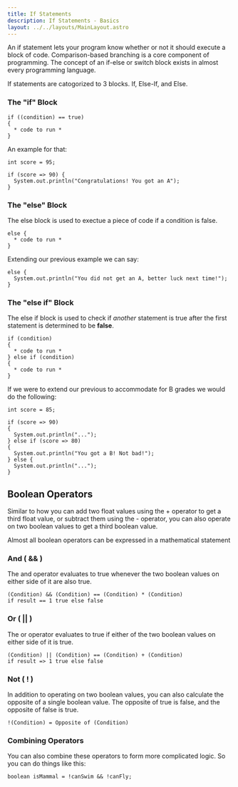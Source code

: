 ```yaml
---
title: If Statements
description: If Statements - Basics
layout: ../../layouts/MainLayout.astro
---
```


An if statement lets your program know whether or not it should execute a block of code.
Comparison-based branching is a core component of programming. The concept of an if-else or switch block exists in almost every programming language.

If statements are catogorized to 3 blocks. If, Else-If, and Else.

### The "if" Block

```
if ((condition) == true)
{
  * code to run *
}
```

An example for that:

``` 
int score = 95;

if (score => 90) {
  System.out.println("Congratulations! You got an A");
}
```

### The "else" Block

The else block is used to exectue a piece of code if a condition is false.

```
else {
  * code to run *
}
```

Extending our previous example we can say:
```
else {
  System.out.println("You did not get an A, better luck next time!");
}
```

### The "else if" Block

The else if block is used to check if _another_ statement is true after the first statement is determined to be **false**.

```
if (condition)
{
  * code to run *
} else if (condition)
{
  * code to run *
}
```

If we were to extend our previous to accommodate for B grades we would do the following:
```
int score = 85;

if (score => 90)
{
  System.out.println("...");
} else if (score => 80)
{
  System.out.println("You got a B! Not bad!");
} else {
  System.out.println("...");
}
```

## Boolean Operators

Similar to how you can add two float values using the + operator to get a third float value, or subtract them using the - operator, you can also operate on two boolean values to get a third boolean value.

Almost all boolean operators can be expressed in a mathematical statement

### And ( && )

The and operator evaluates to true whenever the two boolean values on either side of it are also true.

```
(Condition) && (Condition) == (Condition) * (Condition)
if result == 1 true else false
```
### Or ( || )

The or operator evaluates to true if either of the two boolean values on either side of it is true.
```
(Condition) || (Condition) == (Condition) + (Condition)
if result => 1 true else false
```
### Not ( ! )

In addition to operating on two boolean values, you can also calculate the opposite of a single boolean value. The opposite of true is false, and the opposite of false is true.
```
!(Condition) = Opposite of (Condition)
```
### Combining Operators

You can also combine these operators to form more complicated logic. So you can do things like this:
```
boolean isMammal = !canSwim && !canFly;
```